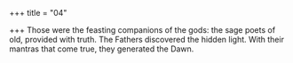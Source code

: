 +++
title = "04"

+++
Those were the feasting companions of the gods: the sage poets of old,  provided with truth.
The Fathers discovered the hidden light. With their mantras that come  true, they generated the Dawn.